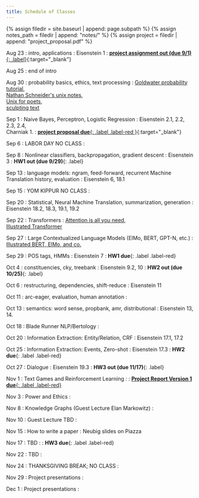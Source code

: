 ```yaml
---
title: Schedule of Classes
---
```



{% assign filedir = site.baseurl | append: page.subpath %} 
{% assign notes_path = filedir | append: "notes/" %} 
{% assign project = filedir | append: "project_proposal.pdf" %}

Aug 23
: intro, applications
: Eisenstein 1
: [**project assignment out (due 9/1)**{: .label}]({{project}}){:target="_blank"}


Aug 25
: end of intro


Aug 30
: probability basics, ethics, text processing
: [Goldwater probability tutorial](http://homepages.inf.ed.ac.uk/sgwater/teaching/general/probability.pdf),\
[Nathan Schneider's unix notes](https://github.com/nschneid/unix-text-commands),\
[Unix for poets](https://www.cs.upc.edu/~padro/Unixforpoets.pdf),\
[sculpting text](http://matt.might.net/articles/sculpting-text/)

Sep 1
: Naive Bayes, Perceptron, Logistic Regression
: Eisenstein 2.1, 2.2, 2.3, 2.4,\
Charniak 1.
: [**project proposal due**{: .label .label-red }]({{project}}){:target="_blank"}

Sep 6
: LABOR DAY NO CLASS
: 

Sep 8
: Nonlinear classifiers, backpropagation, gradient descent
: Eisenstein 3
: **HW1 out (due 9/29)**{: .label}

Sep 13
: language models: ngram, feed-forward, recurrent Machine Translation history, evaluation
: Eisenstein 6, 18.1
  
Sep 15
: YOM KIPPUR NO CLASS
: 

Sep 20
: Statistical, Neural Machine Translation, summarization, generation
: Eisenstein 18.2, 18.3, 19.1, 19.2
  
Sep 22
: Transformers
: [Attention is all you need](https://arxiv.org/abs/1706.03762), \
[Illustrated Transformer](http://jalammar.github.io/illustrated-transformer/)

Sep 27
: Large Contextualized Language Models (ElMo, BERT, GPT-N, etc.)
: [Illustrated BERT, ElMo, and co.](http://jalammar.github.io/illustrated-bert/)
  
Sep 29
: POS tags, HMMs
: Eisenstein 7
: **HW1 due**{: .label .label-red}

Oct 4
: constituencies, cky, treebank
: Eisenstein 9.2, 10
: **HW2 out (due 10/25)**{: .label}

Oct 6
: restructuring, dependencies, shift-reduce
: Eisenstein 11

Oct 11
: arc-eager, evaluation, human annotation
: 

Oct 13
: semantics: word sense, propbank, amr, distributional
: Eisenstein 13, 14.
  
Oct 18
: Blade Runner NLP/Bertology
: 

Oct 20
: Information Extraction: Entity/Relation, CRF
: Eisenstein 17.1, 17.2


Oct 25
: Information Extraction: Events, Zero-shot
: Eisenstein 17.3
: **HW2 due**{: .label .label-red}

Oct 27
: Dialogue
: Eisenstein 19.3
: **HW3 out (due 11/17)**{: .label}

Nov 1
: Text Games and Reinforcement Learning
: 
: [**Project Report Version 1 due**{: .label .label-red}](({{project}}){:target="_blank"})

Nov 3
: Power and Ethics
: 

Nov 8
: Knowledge Graphs (Guest Lecture Elan Markowitz)
: 

Nov 10
: Guest Lecture TBD
:  

Nov 15
: How to write a paper
: Neubig slides on Piazza

Nov 17
: TBD
: 
: **HW3 due**{: .label .label-red}

Nov 22
: TBD
: 

Nov 24
: THANKSGIVING BREAK; NO CLASS
: 

Nov 29
: Project presentations
: 

Dec 1
: Project presentations
: 
